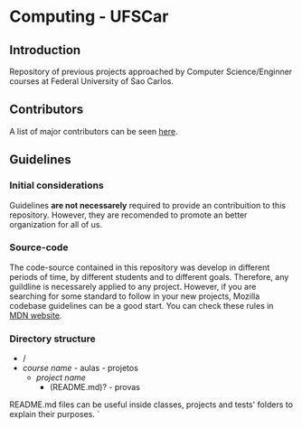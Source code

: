 ﻿# Computing - UFSCar

## Introduction

Repository of previous projects approached by Computer Science/Enginner courses at Federal University of Sao Carlos.

## Contributors

A list of major contributors can be seen [here](https://github.com/lucasdavid/COMP_UFSCAR/graphs/contributors).

## Guidelines

### Initial considerations

Guidelines **are not necessarely** required to provide an contribuition to this repository. However, they are recomended to promote an better organization for all of us.

### Source-code

The code-source contained in this repository was develop in different periods of time, by different students and to different goals. Therefore, any guildline is necessarely applied to any project. However, if you are searching for some standard to follow in your new projects, Mozilla codebase guidelines can be a good start. You can check these rules in [MDN website](https://developer.mozilla.org/en-US/docs/Developer_Guide/Coding_Style).

### Directory structure

 - /
  -  *course name* 
    - aulas
    - projetos
      - *project name*
        - (README.md)?
    - provas

README.md files can be useful inside classes, projects and tests' folders to explain their purposes.
`